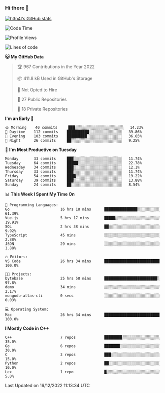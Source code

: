 ### Hi there 👋

[![h3n4l's GitHub stats](https://github-readme-stats.vercel.app/api?username=h3n4l&count_private=true&show_icons=true&theme=radical)](https://github.com/h3n4l/github-readme-stats)

<!--START_SECTION:waka-->
![Code Time](http://img.shields.io/badge/Code%20Time-828%20hrs%2027%20mins-blue)

![Profile Views](http://img.shields.io/badge/Profile%20Views-0-blue)

![Lines of code](https://img.shields.io/badge/From%20Hello%20World%20I%27ve%20Written-44%20Thousand%20lines%20of%20code-blue)

**🐱 My GitHub Data** 

> 🏆 967 Contributions in the Year 2022
 > 
> 📦 411.8 kB Used in GitHub's Storage 
 > 
> 🚫 Not Opted to Hire
 > 
> 📜 27 Public Repositories 
 > 
> 🔑 18 Private Repositories  
 > 
**I'm an Early 🐤** 

```text
🌞 Morning    40 commits     ███░░░░░░░░░░░░░░░░░░░░░░   14.23% 
🌆 Daytime    112 commits    ██████████░░░░░░░░░░░░░░░   39.86% 
🌃 Evening    103 commits    █████████░░░░░░░░░░░░░░░░   36.65% 
🌙 Night      26 commits     ██░░░░░░░░░░░░░░░░░░░░░░░   9.25%

```
📅 **I'm Most Productive on Tuesday** 

```text
Monday       33 commits     ███░░░░░░░░░░░░░░░░░░░░░░   11.74% 
Tuesday      64 commits     █████░░░░░░░░░░░░░░░░░░░░   22.78% 
Wednesday    34 commits     ███░░░░░░░░░░░░░░░░░░░░░░   12.1% 
Thursday     33 commits     ███░░░░░░░░░░░░░░░░░░░░░░   11.74% 
Friday       54 commits     ████░░░░░░░░░░░░░░░░░░░░░   19.22% 
Saturday     39 commits     ███░░░░░░░░░░░░░░░░░░░░░░   13.88% 
Sunday       24 commits     ██░░░░░░░░░░░░░░░░░░░░░░░   8.54%

```


📊 **This Week I Spent My Time On** 

```text
💬 Programming Languages: 
Go                       16 hrs 18 mins      ███████████████░░░░░░░░░░   61.39% 
Vue.js                   5 hrs 17 mins       █████░░░░░░░░░░░░░░░░░░░░   19.91% 
SQL                      2 hrs 38 mins       ██░░░░░░░░░░░░░░░░░░░░░░░   9.92% 
TypeScript               45 mins             ░░░░░░░░░░░░░░░░░░░░░░░░░   2.88% 
JSON                     29 mins             ░░░░░░░░░░░░░░░░░░░░░░░░░   1.88%

🔥 Editors: 
VS Code                  26 hrs 34 mins      █████████████████████████   100.0%

🐱‍💻 Projects: 
bytebase                 25 hrs 58 mins      ████████████████████████░   97.8% 
demo                     34 mins             ░░░░░░░░░░░░░░░░░░░░░░░░░   2.17% 
mongodb-atlas-cli        0 secs              ░░░░░░░░░░░░░░░░░░░░░░░░░   0.03%

💻 Operating System: 
Mac                      26 hrs 34 mins      █████████████████████████   100.0%

```

**I Mostly Code in C++** 

```text
C++                      7 repos             ████████░░░░░░░░░░░░░░░░░   35.0% 
Go                       6 repos             ███████░░░░░░░░░░░░░░░░░░   30.0% 
C                        3 repos             ███░░░░░░░░░░░░░░░░░░░░░░   15.0% 
Python                   2 repos             ██░░░░░░░░░░░░░░░░░░░░░░░   10.0% 
Lex                      1 repo              █░░░░░░░░░░░░░░░░░░░░░░░░   5.0%

```



 Last Updated on 16/12/2022 11:13:34 UTC
<!--END_SECTION:waka-->

